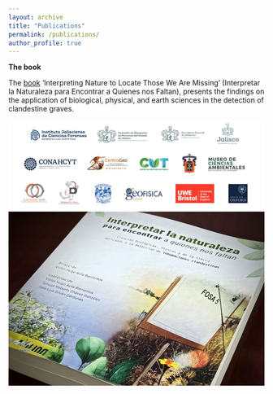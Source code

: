 ```yaml
---
layout: archive
title: "Publications"
permalink: /publications/
author_profile: true
---
```


**The book**

The [book](https://www.centrogeo.org.mx/cgeo_archivo/240926_libro-interpretar-la-naturaleza.pdf) ‘Interpreting Nature to Locate Those We Are Missing’ (Interpretar la Naturaleza para Encontrar a Quienes nos Faltan), presents the findings on the application of biological, physical, and earth sciences in the detection of clandestine graves.

![book](https://github.com/FOUND-project/found-project.github.io/blob/master/images/1727361199015.jpg)

